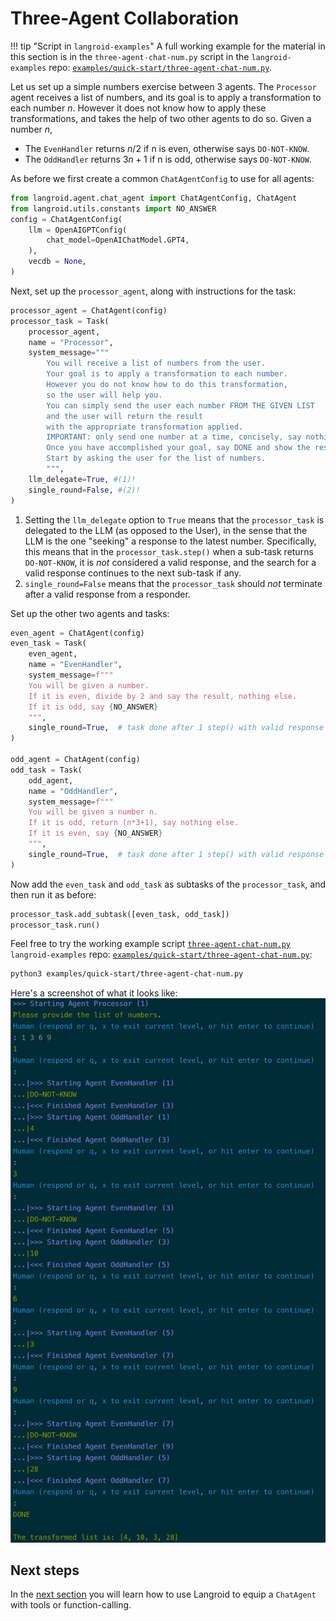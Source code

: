 # Three-Agent Collaboration

!!! tip "Script in `langroid-examples`"
        A full working example for the material in this section is
        in the `three-agent-chat-num.py` script in the `langroid-examples` repo:
        [`examples/quick-start/three-agent-chat-num.py`](https://github.com/langroid/langroid-examples/tree/main/examples/quick-start/three-agent-chat-num.py).


Let us set up a simple numbers exercise between 3 agents.
The `Processor` agent receives a list of numbers, and its goal is to 
apply a transformation to each number $n$. However it does not know how to apply these
transformations, and takes the help of two other agents to do so.
Given a number $n$,

- The `EvenHandler` returns $n/2$ if n is even, otherwise says `DO-NOT-KNOW`.
- The `OddHandler` returns $3n+1$ if n is odd, otherwise says `DO-NOT-KNOW`.

As before we first create a common `ChatAgentConfig` to use for all agents:

```py
from langroid.agent.chat_agent import ChatAgentConfig, ChatAgent
from langroid.utils.constants import NO_ANSWER
config = ChatAgentConfig(
    llm = OpenAIGPTConfig(
        chat_model=OpenAIChatModel.GPT4,
    ),
    vecdb = None,
)
```

Next, set up the `processor_agent`, along with instructions for the task:
```py
processor_agent = ChatAgent(config)
processor_task = Task(
    processor_agent,
    name = "Processor",
    system_message="""
        You will receive a list of numbers from the user.
        Your goal is to apply a transformation to each number.
        However you do not know how to do this transformation,
        so the user will help you. 
        You can simply send the user each number FROM THE GIVEN LIST
        and the user will return the result 
        with the appropriate transformation applied.
        IMPORTANT: only send one number at a time, concisely, say nothing else.
        Once you have accomplished your goal, say DONE and show the result.
        Start by asking the user for the list of numbers.
        """,
    llm_delegate=True, #(1)!
    single_round=False, #(2)!
)
```

1. Setting the `llm_delegate` option to `True` means that the `processor_task` is
    delegated to the LLM (as opposed to the User), 
    in the sense that the LLM is the one "seeking" a response to the latest 
    number. Specifically, this means that in the `processor_task.step()` 
    when a sub-task returns `DO-NOT-KNOW`,
    it is _not_ considered a valid response, and the search for a valid response 
    continues to the next sub-task if any.
2. `single_round=False` means that the `processor_task` should _not_ terminate after 
    a valid response from a responder.

Set up the other two agents and tasks:

```py
even_agent = ChatAgent(config)
even_task = Task(
    even_agent,
    name = "EvenHandler",
    system_message=f"""
    You will be given a number. 
    If it is even, divide by 2 and say the result, nothing else.
    If it is odd, say {NO_ANSWER}
    """,
    single_round=True,  # task done after 1 step() with valid response
)

odd_agent = ChatAgent(config)
odd_task = Task(
    odd_agent,
    name = "OddHandler",
    system_message=f"""
    You will be given a number n. 
    If it is odd, return (n*3+1), say nothing else. 
    If it is even, say {NO_ANSWER}
    """,
    single_round=True,  # task done after 1 step() with valid response
)


```

Now add the `even_task` and `odd_task` as subtasks of the `processor_task`, 
and then run it as before:

```python
processor_task.add_subtask([even_task, odd_task])
processor_task.run()
```


Feel free to try the working example script
[`three-agent-chat-num.py`]()
`langroid-examples` repo:
[`examples/quick-start/three-agent-chat-num.py`](https://github.com/langroid/langroid-examples/tree/main/examples/quick-start/three-agent-chat-num.py):

```bash
python3 examples/quick-start/three-agent-chat-num.py
```

Here's a screenshot of what it looks like:
![three-agent-num.png](three-agent-num.png)

## Next steps


In the [next section](chat-agent-tool.md) you will learn how to use Langroid
to equip a `ChatAgent` with tools or function-calling.

